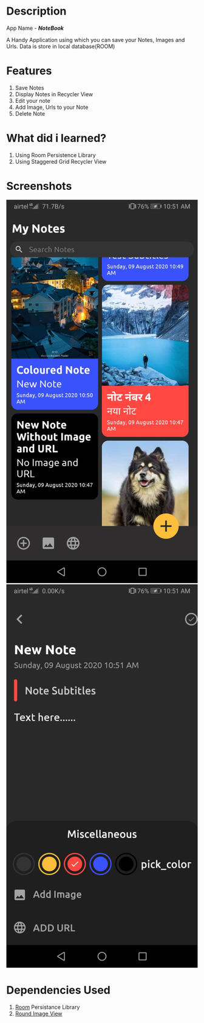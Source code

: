# Description

App Name - **_NoteBook_**

A Handy Application using which you can save 
your Notes, Images and Urls.
Data is store in local database(ROOM)

# Features

1. Save Notes
2. Display Notes in Recycler View
3. Edit your note
4. Add Image, Urls to your Note
5. Delete Note

# What did i learned?

1. Using Room Persistence Library
2. Using Staggered Grid Recycler View

# Screenshots

![](Images/img1.jpg)
![](Images/img2.jpg)

# Dependencies Used

1. [Room](https://developer.android.com/topic/libraries/architecture/room?gclid=Cj0KCQjwvvj5BRDkARIsAGD9vlKZbOcVl9bNRNwu77mokBInoo6D4hNA3yA5YSBOWw4f-P1P_zwvgNoaAszKEALw_wcB&gclsrc=aw.ds) Persistance Library
2. [Round Image View](https://github.com/vinc3m1/RoundedImageView)
